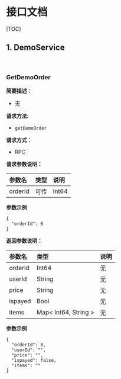 
# 接口文档

[TOC]


## 1. DemoService


​    

### GetDemoOrder   

**简要描述：**

- 无

**请求方法:**
- ` getDemoOrder `

**请求方式：**
- RPC


**请求参数说明：**

|参数名|类型|说明|
|:---|:---|:---|
|orderId|可传|Int64|0|无|



**参数示例**

```
{
  "orderId": 0
}
```



**返回参数说明：**

|参数名|类型|说明|
|:---|:---|:---|
|orderId|Int64|无|
|userId|String|无|
|price|String|无|
|ispayed|Bool|无|
|items|Map< Int64, String >|无|



**参数示例**

```
{
  "orderId": 0,
  "userId": "",
  "price": "",
  "ispayed": false,
  "items": ""
}
```


​    
​    
​    
